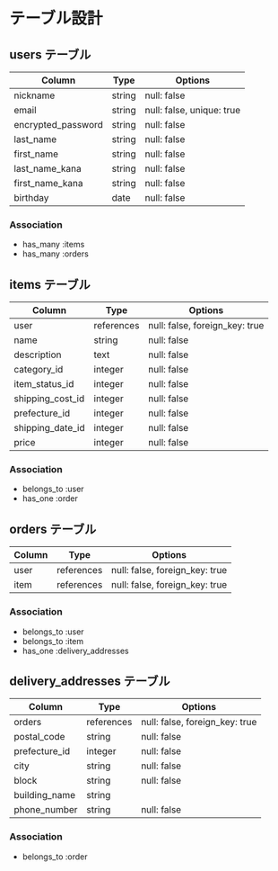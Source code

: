 # テーブル設計

## users テーブル

| Column             | Type   | Options                   |
| ------------------ | ------ | ------------------------- |
| nickname           | string | null: false               |
| email              | string | null: false, unique: true |
| encrypted_password | string | null: false               |
| last_name          | string | null: false               |
| first_name         | string | null: false               |
| last_name_kana     | string | null: false               |
| first_name_kana    | string | null: false               |
| birthday           | date   | null: false               |

### Association

- has_many :items
- has_many :orders

## items テーブル

| Column           | Type       | Options                        |
| ---------------- | ---------- | ------------------------------ |
| user             | references | null: false, foreign_key: true |
| name             | string     | null: false                    |
| description      | text       | null: false                    |
| category_id      | integer    | null: false                    |
| item_status_id   | integer    | null: false                    |
| shipping_cost_id | integer    | null: false                    |
| prefecture_id    | integer    | null: false                    |
| shipping_date_id | integer    | null: false                    |
| price            | integer    | null: false                    |

### Association

- belongs_to :user
- has_one :order

## orders テーブル

| Column    | Type       | Options                        |
| --------- | ---------- | ------------------------------ |
| user      | references | null: false, foreign_key: true |
| item      | references | null: false, foreign_key: true |

### Association

- belongs_to :user
- belongs_to :item
- has_one :delivery_addresses

## delivery_addresses テーブル

| Column          | Type       | Options                        |
| --------------- | ---------- | ------------------------------ |
| orders          | references | null: false, foreign_key: true |
| postal_code     | string     | null: false                    |
| prefecture_id   | integer    | null: false                    |
| city            | string     | null: false                    |
| block           | string     | null: false                    |
| building_name   | string     |                                |
| phone_number    | string     | null: false                    |

### Association

- belongs_to :order
